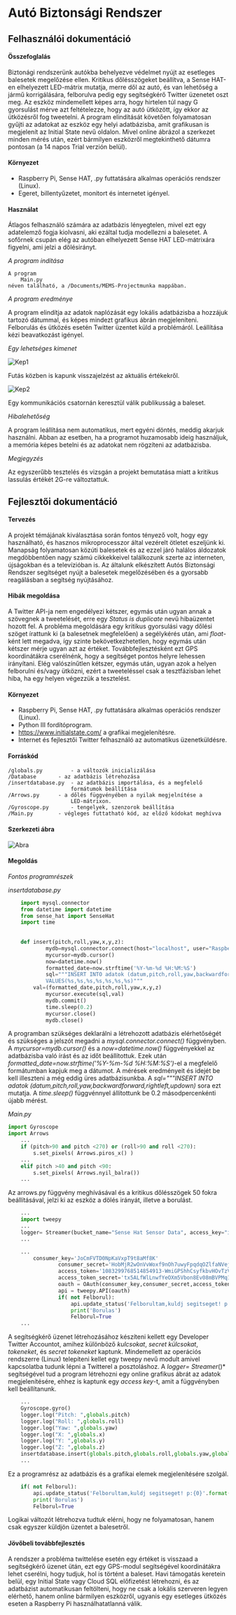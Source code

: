# Autó Biztonsági Rendszer
## Felhasználói dokumentáció

#### Összefoglalás

Biztonági rendszerünk autókba behelyezve védelmet nyújt az esetleges balesetek megelőzése ellen. Kritikus dőlésszögeket beállítva, a Sense HAT-en elhelyezett LED-mátrix mutatja, merre dől az autó, és van lehetőség a jármű korrigálására, felborulva pedig egy segítségkérő Twitter üzenetet oszt meg. Az eszköz mindemellett képes arra, hogy hirtelen túl nagy G gyorsulást mérve azt feltételezze, hogy az autó ütközött, így ekkor az ütközésről fog tweetelni. A program elindítását követően folyamatosan gyűjti az adatokat az eszköz egy helyi adatbázisba, amit grafikusan is megjelenít az Initial State nevű oldalon. Mivel online ábrázol a szerkezet minden mérés után, ezért bármilyen eszközről megtekinthető dátumra pontosan (a 14 napos Trial verzión belül).

#### Környezet

* Raspberry Pi, Sense HAT, .py futtatására alkalmas operációs rendszer (Linux).
* Egeret, billentyűzetet, monitort és internetet igényel.
	
#### Használat

Átlagos felhasználó számára az adatbázis lényegtelen, mivel ezt egy adatelemző fogja kiolvasni, aki ezáltal tudja modellezni a balesetet. A sofőrnek csupán elég az autóban elhelyezett Sense HAT LED-mátrixára figyelni, ami jelzi a dőlésirányt.

*A program indítása*
	
	A program	
		Main.py
	néven található, a /Documents/MEMS-Projectmunka mappában.

*A program eredménye*

A program elindítja az adatok naplózását egy lokális adatbázisba a hozzájuk tartozó dátummal, és képes mindezt grafikus ábrán megjeleníteni.
Felborulás és ütközés esetén Twitter üzentet küld a problémáról.
Leállítása kézi beavatkozást igényel.
		
*Egy lehetséges kimenet*

![Kep1](https://i.imgur.com/hheDdPi.png)

Futás közben is kapunk visszajelzést az aktuális értékekről.



![Kep2](https://i.imgur.com/pwOY5SX.png)

Egy kommunikációs csatornán keresztül válik publikusság a baleset.


*Hibalehetőség*

A program leállítása nem automatikus, mert egyéni döntés, meddig akarjuk használni. Abban az esetben, ha a programot huzamosabb ideig használjuk, a memória képes betelni és az adatokat nem rögzíteni az adatbázisba.

*Megjegyzés*

Az egyszerűbb tesztelés és vizsgán a projekt bemutatása miatt a kritikus lassulás értékét 2G-re változtattuk.

## Fejlesztői dokumentáció

#### Tervezés

A projekt témájának kiválasztása során fontos tényező volt, hogy egy használható, és hasznos mikroprocesszor által vezérelt ötletet eszeljünk ki. Manapság folyamatosan közúti balesetek és az ezzel járó halálos áldozatok megdöbbentően nagy számú cikkekkeivel találkozunk szerte az interneten, újságokban és a televízióban is. Az általunk elkészített Autós Biztonsági Rendszer segítséget nyújt a balesetek megelőzésében és a gyorsabb reagálásban a segítség nyújtásához.

#### Hibák megoldása

A Twitter API-ja nem engedélyezi kétszer, egymás után ugyan annak a szövegnek a tweetelését, erre egy *Status is duplicate* nevű hibaüzentet hozott fel. A probléma megoldására egy kritikus gyorsulási vagy dőlési szöget írattunk ki (a balesetnek megfelelően) a segélykérés után, ami *float*-ként lett megadva, így szinte bekövetkezhetetlen, hogy egymás után kétszer mérje ugyan azt az értéket. Továbbfejlesztésként ezt GPS koordinátákra cserélnénk, hogy a segítséget pontos helyre lehessen irányítani. Elég valószínűtlen kétszer, egymás után, ugyan azok a helyen felborulni és/vagy ütközni, ezért a tweeteléssel csak a tesztfázisban lehet hiba, ha egy helyen végezzük a tesztelést.

#### Környezet

* Raspberry Pi, Sense HAT, .py futtatására alkalmas operációs rendszer (Linux).
* Python III fordítóprogram.
* https://www.initialstate.com/ a grafikai megjelenítésre.
* Internet és fejlesztői Twitter felhasználó az automatikus üzenetküldésre.

#### Forráskód
	/globals.py 		- a változók inicializálása
	/Database		- az adatbázis létrehozása
	/insertdatabase.py	- az adatbázis importálása, és a megfelelő 
						formátumok beállítása
	/Arrows.py		- a dőlés függvényében a nyilak megjelnítése a 
						LED-mátrixon.
	/Gyroscope.py		- tengelyek, szenzorok beállítása					
	/Main.py		- végleges futtatható kód, az előző kódokat meghívva
	
#### Szerkezeti ábra

![Abra](https://i.imgur.com/IWezBVI.png)

#### Megoldás

*Fontos programrészek*
	
*insertdatabase.py*
```python
	import mysql.connector
	from datetime import datetime
	from sense_hat import SenseHat
	import time
		
		
	def insert(pitch,roll,yaw,x,y,z):
    		mydb=mysql.connector.connect(host="localhost", user="Raspberry", password="root", database="exampledb4")
    		mycursor=mydb.cursor()
    		now=datetime.now()
    		formatted_date=now.strftime('%Y-%m-%d %H:%M:%S')
    		sql="""INSERT INTO adatok (datum,pitch,roll,yaw,backwardforward,rightleft,updown)
    		VALUES(%s,%s,%s,%s,%s,%s,%s)"""
   		val=(formatted_date,pitch,roll,yaw,x,y,z)
    		mycursor.execute(sql,val)
    		mydb.commit()
    		time.sleep(0.2)
    		mycursor.close()
    		mydb.close()
```

A programban szükséges deklarálni a létrehozott adatbázis elérhetőségét és szükséges a jelszót megadni a *mysql.connector.connect()* függvényben. A *mycursor=mydb.cursor()* és a *now=datetime.now()* függvényekkel az adatbázisba való írást és az időt beállítottuk.
Ezek után *formatted_date=now.strftime('%Y-%m-%d %H:%M:%S')*-el a megfelelő formátumban kapjuk meg a dátumot. A mérések eredményeit és idejét be kell illeszteni a még eddig üres adatbázisunkba. A *sql="""INSERT INTO adatok (datum,pitch,roll,yaw,backwardforward,rightleft,updown)* sora ezt mutatja. A *time.sleep()* függvénnyel állítottunk be 0.2 másodpercenkénti újabb mérést.



*Main.py*


```python
import Gyroscope
import Arrows
	...
	if (pitch>90 and pitch <270) or (roll>90 and roll <270):
		s.set_pixels( Arrows.piros_x() )
	...	
	elif pitch >40 and pitch <90:
		s.set_pixels( Arrows.nyil_balra())
	...
```

Az arrows.py függvény meghívásával és a kritikus dőlésszögek 50 fokra beállításával, jelzi ki az eszköz a dölés irányát, illetve a borulást.

```python
	...
	import tweepy
	...
	logger= Streamer(bucket_name="Sense Hat Sensor Data", access_key="ist_QsJ_mdh5bnHzduJDFhorX59W811C67q4")
	...
```
```python
	...
		consumer_key='JoCmFVTD0NpKaVxpT9t8aMf8K'
                consumer_secret='HobMjR2wOnVvWoxf9nOh7uwyFpqdqOZlfaNVej2vkAC98asG6n'
                access_token='1083299768514854913-WmiGPShhCsyfkbvHOvTzVGIzm0ka48'
                access_token_secret='tx5ALfWlLnwfYeOXm5Vbon8Ev08mBVPMq1G1cYxyJ8Gr2'
                oauth = OAuth(consumer_key,consumer_secret,access_token,access_token_secret)
                api = tweepy.API(oauth)
                if( not Felborul):
                    api.update_status('Felborultam,kuldj segitseget! p:{0}'.format(globals.pitch) )
                    print('Borulas')
                    Felborul=True
	...
```

A segítségkérő üzenet létrehozásához készíteni kellett egy Developer Twitter Accountot, amihez különböző *kulcsokat*, *secret külcsokat*, *tokeneket*, és *secret tokeneket* kaptunk. Mindemellett az operációs rendszerre (Linux) telepíteni kellet egy tweepy nevű modult amivel kapcsolatba tudunk lépni a Twitterel a posztoláshoz.
A *logger= Streamer*()* segítségével tud a program létrehozni egy online grafikus ábrát az adatok megjelenítésére, ehhez is kaptunk egy *access key*-t, amit a függvényben kell beállítanunk.

```python
	...
	Gyroscope.gyro()
	logger.log("Pitch: ",globals.pitch)
	logger.log("Roll: ",globals.roll)
	logger.log("Yaw: ",globals.yaw)
	logger.log("X: ",globals.x)
	logger.log("Y: ",globals.y)
	logger.log("Z: ",globals.z)
	insertdatabase.insert(globals.pitch,globals.roll,globals.yaw,globals.x,globals.y,globals.z)
	...
```
Ez a programrész az adatbázis és a grafikai elemek megjelenítésére szolgál.
```python
	if( not Felborul):
		api.update_status('Felborultam,kuldj segitseget! p:{0}'.format(globals.pitch) )
		print('Borulas')
		Felborul=True
```
Logikai változót létrehozva tudtuk elérni, hogy ne folyamatosan, hanem csak egyszer küldjön üzentet a balesetről.

#### Jövőbeli továbbfejlesztés

A rendszer a probléma twittelése esetén egy értéket is visszaad a segítségkérő üzenet ütán, ezt egy GPS-modul segítségével koordinátákra lehet cserélni, hogy tudjuk, hol is történt a baleset.
Havi támogatás keretein belül, egy Initial State vagy Cloud SQL előfizetést létrehozni, és az adatbázist automatikusan feltölteni, hogy ne csak a lokális szerveren legyen elérhető, hanem online bármilyen eszközről, ugyanis egy esetleges ütközés eseten a Raspberry Pi használhatatlanná válik.
